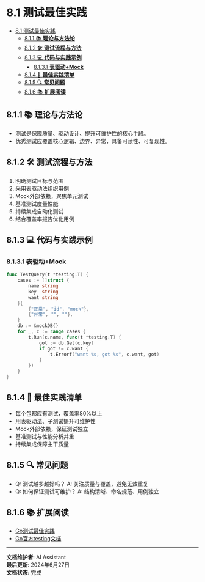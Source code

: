 # 8.1 测试最佳实践

<!-- TOC START -->
- [8.1 测试最佳实践](#81-测试最佳实践)
  - [8.1.1 📚 **理论与方法论**](#811--理论与方法论)
  - [8.1.2 🛠️ **测试流程与方法**](#812-️-测试流程与方法)
  - [8.1.3 💻 **代码与实践示例**](#813--代码与实践示例)
    - [8.1.3.1 **表驱动+Mock**](#8131-表驱动mock)
  - [8.1.4 🎯 **最佳实践清单**](#814--最佳实践清单)
  - [8.1.5 🔍 **常见问题**](#815--常见问题)
  - [8.1.6 📚 **扩展阅读**](#816--扩展阅读)
<!-- TOC END -->

## 8.1.1 📚 **理论与方法论**

- 测试是保障质量、驱动设计、提升可维护性的核心手段。
- 优秀测试应覆盖核心逻辑、边界、异常，具备可读性、可复现性。

## 8.1.2 🛠️ **测试流程与方法**

1. 明确测试目标与范围
2. 采用表驱动法组织用例
3. Mock外部依赖，聚焦单元测试
4. 基准测试度量性能
5. 持续集成自动化测试
6. 结合覆盖率报告优化用例

## 8.1.3 💻 **代码与实践示例**

### 8.1.3.1 **表驱动+Mock**

```go
func TestQuery(t *testing.T) {
    cases := []struct {
        name string
        key  string
        want string
    }{
        {"正常", "id", "mock"},
        {"异常", "", ""},
    }
    db := &mockDB{}
    for _, c := range cases {
        t.Run(c.name, func(t *testing.T) {
            got := db.Get(c.key)
            if got != c.want {
                t.Errorf("want %s, got %s", c.want, got)
            }
        })
    }
}

```

## 8.1.4 🎯 **最佳实践清单**

- 每个包都应有测试，覆盖率80%以上
- 用表驱动法、子测试提升可维护性
- Mock外部依赖，保证测试独立
- 基准测试与性能分析并重
- 持续集成保障主干质量

## 8.1.5 🔍 **常见问题**

- Q: 测试越多越好吗？
  A: 关注质量与覆盖，避免无效重复
- Q: 如何保证测试可维护？
  A: 结构清晰、命名规范、用例独立

## 8.1.6 📚 **扩展阅读**

- [Go测试最佳实践](https://geektutu.com/post/hpg-golang-test-best-practice.html)
- [Go官方testing文档](https://golang.org/pkg/testing/)

---

**文档维护者**: AI Assistant  
**最后更新**: 2024年6月27日  
**文档状态**: 完成
